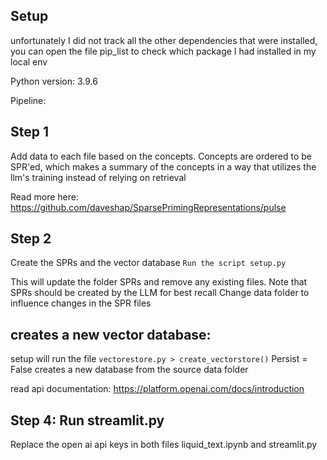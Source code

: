 
## Setup
unfortunately I did not track all the other dependencies that were installed, 
you can open the file pip_list to check which package I had installed in my local env

Python version: 3.9.6

Pipeline:
## Step 1
Add data to each file based on the concepts.
Concepts are ordered to be SPR'ed, which makes a summary of the concepts in a way that utilizes the llm's training instead of relying on retrieval

Read more here: https://github.com/daveshap/SparsePrimingRepresentations/pulse

## Step 2
Create the SPRs and the vector database
`Run the script setup.py`

This will update the folder SPRs and remove any existing files.
Note that SPRs should be created by the LLM for best recall
Change data folder to influence changes in the SPR files

## creates a new vector database:
setup will run the file `vectorestore.py > create_vectorstore()`
Persist = False creates a new database from the source data folder

read api documentation:
https://platform.openai.com/docs/introduction


## Step 4: Run streamlit.py
Replace the open ai api keys in both files liquid_text.ipynb and streamlit.py

